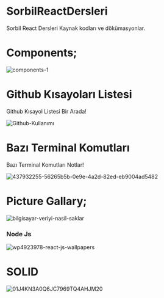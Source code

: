 # SorbilReactDersleri
Sorbil React Dersleri Kaynak kodları ve dökümasyonlar.

<h1>Components;</h1>

![components-1](https://github.com/user-attachments/assets/847f99db-ba44-4f17-9107-7a624bc07abe)

<h1>Github Kısayoları Listesi</h1>
<p><span>Github Kısayol Listesi Bir Arada!</span></p>

![Github-Kullanımı](https://github.com/user-attachments/assets/3847c1cf-1681-45de-a8b8-b851d36df06a)




<h1>Bazı Terminal Komutları</h1>
<p><span>Bazı Terminal Komutları Notlar!</span></p>

![437932255-56265b5b-0e9e-4a2d-82ed-eb9004ad5482](https://github.com/user-attachments/assets/960106ee-db36-499a-af38-e7ba06d58ddc)

<h1>Picture Gallary;</h1>

![bilgisayar-veriyi-nasil-saklar](https://github.com/user-attachments/assets/287425a5-081e-4527-95cb-b2503534ebf3)


<h3> Node Js </h3>

![wp4923978-react-js-wallpapers](https://github.com/user-attachments/assets/90a552b0-5713-45cc-903e-5a2f9e76515f)

<h1>SOLID</h1>

![01J4KN3A0Q6JC7969TQ4AHJM20](https://github.com/user-attachments/assets/56a2730f-f10e-4ac4-b06f-a63e62a09e0c)



